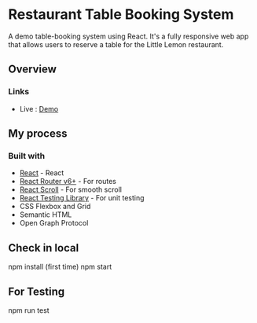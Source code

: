 # Restaurant Table Booking System

A demo table-booking system using React. It's a fully responsive web app that allows users to reserve a table for the Little Lemon restaurant.

## Overview

### Links

- Live : [Demo](https://demolittle.vercel.app/)

## My process

### Built with

- [React](https://beta.reactjs.org/) - React
- [React Router v6+](https://reactrouter.com/en/main) - For routes
- [React Scroll](https://www.npmjs.com/package/react-scroll) - For smooth scroll
- [React Testing Library](https://testing-library.com/docs/react-testing-library/intro/) - For unit testing
- CSS Flexbox and Grid
- Semantic HTML
- Open Graph Protocol

## Check in local

npm install (first time)
npm start

## For Testing

npm run test
